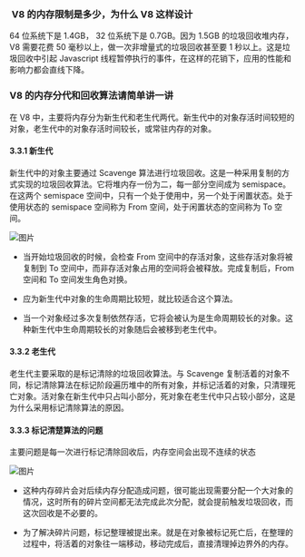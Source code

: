 
###  V8 的内存限制是多少，为什么 V8 这样设计

64 位系统下是 1.4GB， 32 位系统下是 0.7GB。因为 1.5GB 的垃圾回收堆内存，V8 需要花费 50 毫秒以上，做一次非增量式的垃圾回收甚至要 1 秒以上。这是垃圾回收中引起 Javascript 线程暂停执行的事件，在这样的花销下，应用的性能和影响力都会直线下降。


### V8 的内存分代和回收算法请简单讲一讲

在 V8 中，主要将内存分为新生代和老生代两代。新生代中的对象存活时间较短的对象，老生代中的对象存活时间较长，或常驻内存的对象。

#### 3.3.1 新生代

新生代中的对象主要通过 Scavenge 算法进行垃圾回收。这是一种采用复制的方式实现的垃圾回收算法。它将堆内存一份为二，每一部分空间成为 semispace。在这两个 semispace 空间中，只有一个处于使用中，另一个处于闲置状态。处于使用状态的 semispace 空间称为 From 空间，处于闲置状态的空间称为 To 空间。

![图片](https://mmbiz.qpic.cn/mmbiz/0wml1icTD9icQU5OwsmNQbrefvZDMibYuLF51jSFNrtAAHF3ssZmMRU9SneS2LL4ABN7baib2la1j0DYHEZ7XUSyicg/640?wx_fmt=jpeg&wxfrom=5&wx_lazy=1&wx_co=1)

- 当开始垃圾回收的时候，会检查 From 空间中的存活对象，这些存活对象将被复制到 To 空间中，而非存活对象占用的空间将会被释放。完成复制后，From 空间和 To 空间发生角色对换。
    
- 应为新生代中对象的生命周期比较短，就比较适合这个算法。
    
- 当一个对象经过多次复制依然存活，它将会被认为是生命周期较长的对象。这种新生代中生命周期较长的对象随后会被移到老生代中。



#### 3.3.2 老生代

老生代主要采取的是标记清除的垃圾回收算法。与 Scavenge 复制活着的对象不同，标记清除算法在标记阶段遍历堆中的所有对象，并标记活着的对象，只清理死亡对象。活对象在新生代中只占叫小部分，死对象在老生代中只占较小部分，这是为什么采用标记清除算法的原因。

#### 3.3.3 标记清楚算法的问题

主要问题是每一次进行标记清除回收后，内存空间会出现不连续的状态

![图片](https://mmbiz.qpic.cn/mmbiz/0wml1icTD9icQU5OwsmNQbrefvZDMibYuLFVWbcppc0Gh1f4mME8z7cKiaZqPPVuL930zKklxQdwe0mewxt1cRUa3A/640?wx_fmt=jpeg&wxfrom=5&wx_lazy=1&wx_co=1)

- 这种内存碎片会对后续内存分配造成问题，很可能出现需要分配一个大对象的情况，这时所有的碎片空间都无法完成此次分配，就会提前触发垃圾回收，而这次回收是不必要的。
    
- 为了解决碎片问题，标记整理被提出来。就是在对象被标记死亡后，在整理的过程中，将活着的对象往一端移动，移动完成后，直接清理掉边界外的内存。




